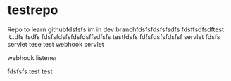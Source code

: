 # testrepo
Repo to learn githubfdsfsfs
im in dev branchfdsfsfdsfsfsdfs
fdsffsdfsdftest it..dfs
fsdfs
fdsfsfdsfsfdsfdsffsdfsfs
testfdsfs
fdfsfdsfsfdsfsf
servlet fdsfs
servlet tese
test
webhook servlet

webhook listener

fdsfsfs
test
test
